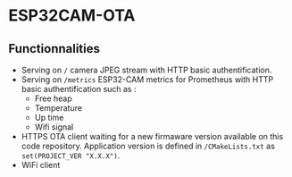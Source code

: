 # ESP32CAM-OTA

## Functionnalities
- Serving on ```/``` camera JPEG stream with HTTP basic authentification.
- Serving on ```/metrics``` ESP32-CAM metrics for Prometheus with HTTP basic authentification such as :
    - Free heap
    - Temperature
    - Up time
    - Wifi signal
- HTTPS OTA client waiting for a new firmaware version available on this code repository. Application version is defined in ```/CMakeLists.txt``` as ```set(PROJECT_VER "X.X.X")```.
- WiFi client